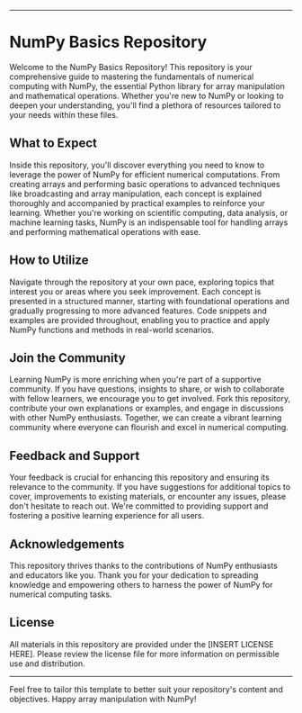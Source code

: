 
---

# NumPy Basics Repository

Welcome to the NumPy Basics Repository! This repository is your comprehensive guide to mastering the fundamentals of numerical computing with NumPy, the essential Python library for array manipulation and mathematical operations. Whether you're new to NumPy or looking to deepen your understanding, you'll find a plethora of resources tailored to your needs within these files.

## What to Expect
Inside this repository, you'll discover everything you need to know to leverage the power of NumPy for efficient numerical computations. From creating arrays and performing basic operations to advanced techniques like broadcasting and array manipulation, each concept is explained thoroughly and accompanied by practical examples to reinforce your learning. Whether you're working on scientific computing, data analysis, or machine learning tasks, NumPy is an indispensable tool for handling arrays and performing mathematical operations with ease.

## How to Utilize
Navigate through the repository at your own pace, exploring topics that interest you or areas where you seek improvement. Each concept is presented in a structured manner, starting with foundational operations and gradually progressing to more advanced features. Code snippets and examples are provided throughout, enabling you to practice and apply NumPy functions and methods in real-world scenarios.

## Join the Community
Learning NumPy is more enriching when you're part of a supportive community. If you have questions, insights to share, or wish to collaborate with fellow learners, we encourage you to get involved. Fork this repository, contribute your own explanations or examples, and engage in discussions with other NumPy enthusiasts. Together, we can create a vibrant learning community where everyone can flourish and excel in numerical computing.

## Feedback and Support
Your feedback is crucial for enhancing this repository and ensuring its relevance to the community. If you have suggestions for additional topics to cover, improvements to existing materials, or encounter any issues, please don't hesitate to reach out. We're committed to providing support and fostering a positive learning experience for all users.

## Acknowledgements
This repository thrives thanks to the contributions of NumPy enthusiasts and educators like you. Thank you for your dedication to spreading knowledge and empowering others to harness the power of NumPy for numerical computing tasks.

## License
All materials in this repository are provided under the [INSERT LICENSE HERE]. Please review the license file for more information on permissible use and distribution.

---

Feel free to tailor this template to better suit your repository's content and objectives. Happy array manipulation with NumPy!
